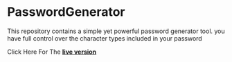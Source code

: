 # PasswordGenerator
This repository contains a simple yet powerful password generator tool.  you have full control over the character types included in your password

Click Here For The **[live version](https://Abdelhakk-khm.github.io/PasswordGenerator/)**
